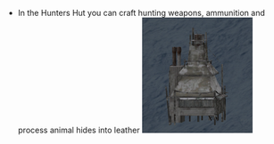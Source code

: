 - In the Hunters Hut you can craft hunting weapons, ammunition and process animal hides into leather 
![](../assets/images/huntershut.png)